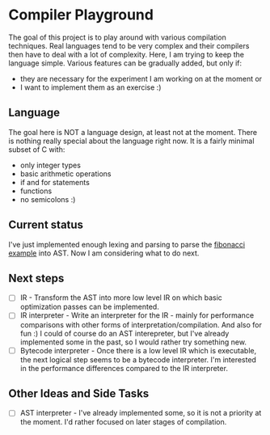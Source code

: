 # Compiler Playground

The goal of this project is to play around with various compilation techniques.
Real languages tend to be very complex and their compilers then have to
deal with a lot of complexity. Here, I am trying to keep the language simple.
Various features can be gradually added, but only if:

* they are necessary for the experiment I am working on at the moment or
* I want to implement them as an exercise :)

## Language

The goal here is NOT a language design, at least not at the moment. There is nothing really special about the language
right now. It is a fairly minimal subset of C with:

* only integer types
* basic arithmetic operations
* if and for statements
* functions
* no semicolons :)

## Current status

I've just implemented enough lexing and parsing to parse the [fibonacci example](./programs/source/fib.prog) into AST.
Now I am considering what to do next.

## Next steps
-[ ] IR - Transform the AST into more low level IR on which basic optimization passes can be implemented.
-[ ] IR interpreter - Write an interpreter for the IR - mainly for performance comparisons with other forms of
 interpretation/compilation. And also for fun :) I could of course do an AST interepreter, but I've already implemented some in the past, so I would rather try something new.
-[ ] Bytecode interpreter - Once there is a low level IR which is executable, the next logical step seems to be a bytecode interpreter. 
I'm interested in the performance differences compared to the IR interpreter.

## Other Ideas and Side Tasks
-[ ] AST interpreter - I've already implemented some, so it is not a priority at the moment. I'd rather focused on later
 stages of compilation.